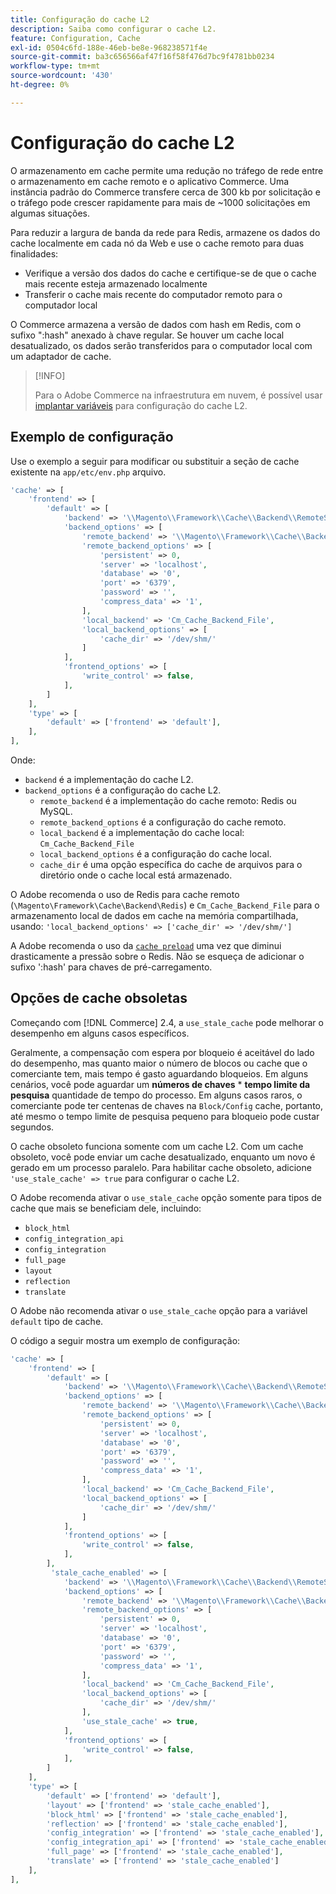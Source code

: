 ```yaml
---
title: Configuração do cache L2
description: Saiba como configurar o cache L2.
feature: Configuration, Cache
exl-id: 0504c6fd-188e-46eb-be8e-968238571f4e
source-git-commit: ba3c656566af47f16f58f476d7bc9f4781bb0234
workflow-type: tm+mt
source-wordcount: '430'
ht-degree: 0%

---
```


# Configuração do cache L2

O armazenamento em cache permite uma redução no tráfego de rede entre o armazenamento em cache remoto e o aplicativo Commerce. Uma instância padrão do Commerce transfere cerca de 300 kb por solicitação e o tráfego pode crescer rapidamente para mais de ~1000 solicitações em algumas situações.

Para reduzir a largura de banda da rede para Redis, armazene os dados do cache localmente em cada nó da Web e use o cache remoto para duas finalidades:

- Verifique a versão dos dados do cache e certifique-se de que o cache mais recente esteja armazenado localmente
- Transferir o cache mais recente do computador remoto para o computador local

O Commerce armazena a versão de dados com hash em Redis, com o sufixo &quot;:hash&quot; anexado à chave regular. Se houver um cache local desatualizado, os dados serão transferidos para o computador local com um adaptador de cache.

>[!INFO]
>
>Para o Adobe Commerce na infraestrutura em nuvem, é possível usar [implantar variáveis](https://experienceleague.adobe.com/docs/commerce-cloud-service/user-guide/configure/env/stage/variables-deploy.html#redis_backend) para configuração do cache L2.

## Exemplo de configuração

Use o exemplo a seguir para modificar ou substituir a seção de cache existente na `app/etc/env.php` arquivo.

```php
'cache' => [
    'frontend' => [
        'default' => [
            'backend' => '\\Magento\\Framework\\Cache\\Backend\\RemoteSynchronizedCache',
            'backend_options' => [
                'remote_backend' => '\\Magento\\Framework\\Cache\\Backend\\Redis',
                'remote_backend_options' => [
                    'persistent' => 0,
                    'server' => 'localhost',
                    'database' => '0',
                    'port' => '6379',
                    'password' => '',
                    'compress_data' => '1',
                ],
                'local_backend' => 'Cm_Cache_Backend_File',
                'local_backend_options' => [
                    'cache_dir' => '/dev/shm/'
                ]
            ],
            'frontend_options' => [
                'write_control' => false,
            ],
        ]
    ],
    'type' => [
        'default' => ['frontend' => 'default'],
    ],
],
```

Onde:

- `backend` é a implementação do cache L2.
- `backend_options` é a configuração do cache L2.
   - `remote_backend` é a implementação do cache remoto: Redis ou MySQL.
   - `remote_backend_options` é a configuração do cache remoto.
   - `local_backend` é a implementação do cache local: `Cm_Cache_Backend_File`
   - `local_backend_options` é a configuração do cache local.
   - `cache_dir` é uma opção específica do cache de arquivos para o diretório onde o cache local está armazenado.

O Adobe recomenda o uso de Redis para cache remoto (`\Magento\Framework\Cache\Backend\Redis`) e `Cm_Cache_Backend_File` para o armazenamento local de dados em cache na memória compartilhada, usando: `'local_backend_options' => ['cache_dir' => '/dev/shm/']`

A Adobe recomenda o uso da [`cache preload`](redis-pg-cache.md#redis-preload-feature) uma vez que diminui drasticamente a pressão sobre o Redis. Não se esqueça de adicionar o sufixo &#39;:hash&#39; para chaves de pré-carregamento.

## Opções de cache obsoletas

Começando com [!DNL Commerce] 2.4, a `use_stale_cache` pode melhorar o desempenho em alguns casos específicos.

Geralmente, a compensação com espera por bloqueio é aceitável do lado do desempenho, mas quanto maior o número de blocos ou cache que o comerciante tem, mais tempo é gasto aguardando bloqueios. Em alguns cenários, você pode aguardar um **números de chaves** \* **tempo limite da pesquisa** quantidade de tempo do processo. Em alguns casos raros, o comerciante pode ter centenas de chaves na `Block/Config` cache, portanto, até mesmo o tempo limite de pesquisa pequeno para bloqueio pode custar segundos.

O cache obsoleto funciona somente com um cache L2. Com um cache obsoleto, você pode enviar um cache desatualizado, enquanto um novo é gerado em um processo paralelo. Para habilitar cache obsoleto, adicione `'use_stale_cache' => true` para configurar o cache L2.

O Adobe recomenda ativar o `use_stale_cache` opção somente para tipos de cache que mais se beneficiam dele, incluindo:

- `block_html`
- `config_integration_api`
- `config_integration`
- `full_page`
- `layout`
- `reflection`
- `translate`

O Adobe não recomenda ativar o `use_stale_cache` opção para a variável `default` tipo de cache.

O código a seguir mostra um exemplo de configuração:

```php
'cache' => [
    'frontend' => [
        'default' => [
            'backend' => '\\Magento\\Framework\\Cache\\Backend\\RemoteSynchronizedCache',
            'backend_options' => [
                'remote_backend' => '\\Magento\\Framework\\Cache\\Backend\\Redis',
                'remote_backend_options' => [
                    'persistent' => 0,
                    'server' => 'localhost',
                    'database' => '0',
                    'port' => '6379',
                    'password' => '',
                    'compress_data' => '1',
                ],
                'local_backend' => 'Cm_Cache_Backend_File',
                'local_backend_options' => [
                    'cache_dir' => '/dev/shm/'
                ]
            ],
            'frontend_options' => [
                'write_control' => false,
            ],
        ],
         'stale_cache_enabled' => [
            'backend' => '\\Magento\\Framework\\Cache\\Backend\\RemoteSynchronizedCache',
            'backend_options' => [
                'remote_backend' => '\\Magento\\Framework\\Cache\\Backend\\Redis',
                'remote_backend_options' => [
                    'persistent' => 0,
                    'server' => 'localhost',
                    'database' => '0',
                    'port' => '6379',
                    'password' => '',
                    'compress_data' => '1',
                ],
                'local_backend' => 'Cm_Cache_Backend_File',
                'local_backend_options' => [
                    'cache_dir' => '/dev/shm/'
                ],
                'use_stale_cache' => true,
            ],
            'frontend_options' => [
                'write_control' => false,
            ],
        ]
    ],
    'type' => [
        'default' => ['frontend' => 'default'],
        'layout' => ['frontend' => 'stale_cache_enabled'],
        'block_html' => ['frontend' => 'stale_cache_enabled'],
        'reflection' => ['frontend' => 'stale_cache_enabled'],
        'config_integration' => ['frontend' => 'stale_cache_enabled'],
        'config_integration_api' => ['frontend' => 'stale_cache_enabled'],
        'full_page' => ['frontend' => 'stale_cache_enabled'],
        'translate' => ['frontend' => 'stale_cache_enabled']
    ],
],
```
